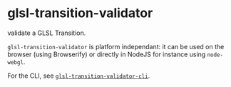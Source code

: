 glsl-transition-validator
=========================

validate a GLSL Transition.

`glsl-transition-validator` is platform independant:
it can be used on the browser (using Browserify) or directly in NodeJS for instance using `node-webgl`.

For the CLI, see [`glsl-transition-validator-cli`](https://github.com/glslio/glsl-transition-validator-cli).
